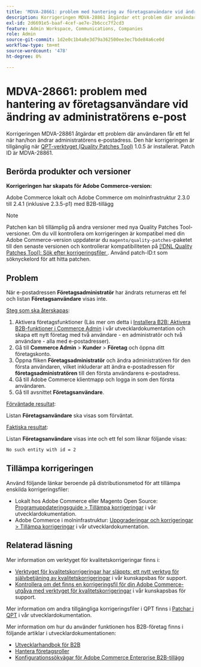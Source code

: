 ```yaml
---
title: 'MDVA-28661: problem med hantering av företagsanvändare vid ändring av administratörens e-post'
description: Korrigeringen MDVA-28861 åtgärdar ett problem där användaren får ett fel när han/hon ändrar administratörens e-postadress. Den här korrigeringen är tillgänglig när [QPT-verktyget (Quality Patches Tool)](/help/announcements/adobe-commerce-announcements/magento-quality-patches-released-new-tool-to-self-serve-quality-patches.md) 1.0.5 är installerat. Patch ID är MDVA-28861.
exl-id: 2d6691e5-baaf-4cef-ae7e-2b6ccc7f2cd3
feature: Admin Workspace, Communications, Companies
role: Admin
source-git-commit: 1d2e0c1b4a8e3d79a362500ee3ec7bde84a6ce0d
workflow-type: tm+mt
source-wordcount: '478'
ht-degree: 0%

---
```


# MDVA-28661: problem med hantering av företagsanvändare vid ändring av administratörens e-post

Korrigeringen MDVA-28861 åtgärdar ett problem där användaren får ett fel när han/hon ändrar administratörens e-postadress. Den här korrigeringen är tillgänglig när [QPT-verktyget (Quality Patches Tool)](/help/announcements/adobe-commerce-announcements/magento-quality-patches-released-new-tool-to-self-serve-quality-patches.md) 1.0.5 är installerat. Patch ID är MDVA-28861.

## Berörda produkter och versioner

**Korrigeringen har skapats för Adobe Commerce-version:**

Adobe Commerce lokalt och Adobe Commerce om molninfrastruktur 2.3.0 till 2.4.1 (inklusive 2.3.5-p1) med B2B-tillägg

>[!NOTE]
>
>Patchen kan bli tillämplig på andra versioner med nya Quality Patches Tool-versioner. Om du vill kontrollera om korrigeringen är kompatibel med din Adobe Commerce-version uppdaterar du `magento/quality-patches`-paketet till den senaste versionen och kontrollerar kompatibiliteten på [[!DNL Quality Patches Tool]: Sök efter korrigeringsfiler ](https://devdocs.magento.com/quality-patches/tool.html#patch-grid). Använd patch-ID:t som söknyckelord för att hitta patchen.

## Problem

När e-postadressen **Företagsadministratör** har ändrats returneras ett fel och listan **Företagsanvändare** visas inte.

<u>Steg som ska återskapas</u>:

1. Aktivera företagsfunktioner (Läs mer om detta i [Installera B2B: Aktivera B2B-funktioner i Commerce Admin](https://devdocs.magento.com/extensions/b2b/#enable-b2b-features-in-magento-admin) i vår utvecklardokumentation och skapa ett nytt företag med två användare - en administratör och två användare - alla med e-postadresser).
1. Gå till **Commerce Admin** > **Kunder** > **Företag** och öppna ditt företagskonto.
1. Öppna fliken **Företagsadministratör** och ändra administratören för den första användaren, vilket inkluderar att ändra e-postadressen för **företagsadministratören** till den första användarens e-postadress.
1. Gå till Adobe Commerce klientmapp och logga in som den första användaren.
1. Gå till avsnittet **Företagsanvändare**.

<u>Förväntade resultat</u>:

Listan **Företagsanvändare** ska visas som förväntat.

<u>Faktiska resultat</u>:

Listan **Företagsanvändare** visas inte och ett fel som liknar följande visas:

```bash
No such entity with id = 2
```

## Tillämpa korrigeringen

Använd följande länkar beroende på distributionsmetod för att tillämpa enskilda korrigeringsfiler:

* Lokalt hos Adobe Commerce eller Magento Open Source: [Programuppdateringsguide > Tillämpa korrigeringar](https://devdocs.magento.com/guides/v2.4/comp-mgr/patching/mqp.html) i vår utvecklardokumentation.
* Adobe Commerce i molninfrastruktur: [Uppgraderingar och korrigeringar > Tillämpa korrigeringar](https://devdocs.magento.com/cloud/project/project-patch.html) i vår utvecklardokumentation.

## Relaterad läsning

Mer information om verktyget för kvalitetskorrigeringar finns i:

* [Verktyget för kvalitetskorrigeringar har släppts: ett nytt verktyg för självbetjäning av kvalitetskorrigeringar](/help/announcements/adobe-commerce-announcements/magento-quality-patches-released-new-tool-to-self-serve-quality-patches.md) i vår kunskapsbas för support.
* [Kontrollera om det finns en korrigeringsfil för din Adobe Commerce-utgåva med verktyget för kvalitetskorrigeringar](/help/support-tools/patches-available-in-qpt-tool/check-patch-for-magento-issue-with-magento-quality-patches.md) i vår kunskapsbas för support.

Mer information om andra tillgängliga korrigeringsfiler i QPT finns i [Patchar i QPT](https://devdocs.magento.com/quality-patches/tool.html#patch-grid) i vår utvecklardokumentation.

Mer information om hur du använder funktionen hos B2B-företag finns i följande artiklar i utvecklardokumentationen:

* [Utvecklarhandbok för B2B](https://devdocs.magento.com/guides/v2.4/b2b/bk-b2b.html)
* [Hantera företagsroller](https://devdocs.magento.com/guides/v2.4/b2b/roles.html)
* [Konfigurationssökvägar för Adobe Commerce Enterprise B2B-tillägg ](https://devdocs.magento.com/guides/v2.4/config-guide/prod/config-reference-b2b.html)
